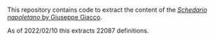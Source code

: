 #

This repository contains code to extract the content of the [<i>Schedario napoletano</i> by Giuseppe Giacco][1].

As of 2022/02/10 this extracts 22087 definitions.

[1]: http://www.vesuvioweb.com/it/2012/01/giuseppe-giacco-schedario-napoletano/